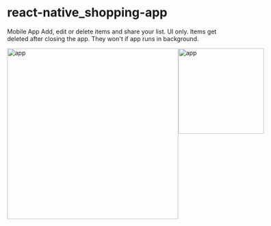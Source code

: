 # react-native_shopping-app
Mobile App
Add, edit or delete items and share your list. UI only. Items get deleted after closing the app. They won't if app runs in background.

<div style="display: flex"; flexDirection: row; width: 100%; justifyContent: spaceEvenly>
<img src="https://github.com/zelmaru/react-native_shopping-app/blob/main/Shopping-app-screenshot.jpg?raw=true" height="400px" width="auto" alt="app"></img>
<img src="https://github.com/zelmaru/react-native_shopping-app/blob/main/ExpoQRCode_ShoppingList.png?raw=true" height="200px" width="auto" alt="app"></img>
</div>
